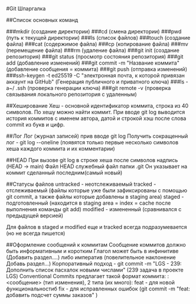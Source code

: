 #Git Шпаргалка

##Список основных команд

###mkdir (создание директории)
###cd (смена директории)
###pwd (путь к текущей директории)
###ls (список файлов)
###touch (создание файла)
###cat (содержимое файла)
###cp (копирование файла)
###mv (перемещение файла)
###rm (удаление файла)
###git init (создание репозитория)
###git status (просмотр состояния репозитория)
###git add (добавление изменений)
###git commit -m "Название коммита" (добавление сообщения = коммита)
###git push (отправка изменений)
###ssh-keygen -t ed25519 -C "электронная почта, к которой привязан аккаунт на GitHub" (Генерация публичного и приватного ключа)
###ls -a~/ .ssh (проверка генерации ключа)
###git remote -v (проверка связывания локального репозитория с удаленным)


##Хеширование
Хеш - основной идентификатор коммита, строка из 40 символов. По хешу можно найти коммит.
При вводе git log выводится история коммитов с именем автора, датой и строкой хэш после слова commit из букв и цифр.

##Лог
Лог (журнал записей) прив вводе git log
Получить сокращенный лог - git log --oneline (появятся только первые несколько символов хеша каждого коммита и их комментарии)

##HEAD
При вызове git log в строке хеша после символов надпись (HEAD -> main)
Файл HEAD служебный файл папки .git 
Он указывает на коммит сделанный последним(самый новый)

##Статусы файлов
untracked - неотслеживаемый
tracked - отслеживаемый (файлы которые уже были зафиксированы с помощью git commit, а также файлы которые добавлены в staging area)
staged - подготовленный (находится в staging area = index = cache после выполнения команды git add)
modified - измененный (сравнивался с предыдущей версией)

Для файлов в staged и modified еще и tracked всегда подразумевается (но не всегда пишется)

##Оформление сообщений к коммитам
Сообщение коммитов должно быть информативным и коротким
Глагол может быть в инфинитиве (Добавить раздел....) либо императив (повелительное наклонение Добавь раздел...)
Корпоративный подход - git commit -m "LGS - 239: Дополнить список пасхалок новыми числами" (239 задача в проекте LGS)
Conventional Commits предлагает такой формат коммита: <type>: <сообщение> (тип изменения), 2 типа (их много): feat - для новой функциональностиб fix - для исправленных ошибок (git commit -m "feat: добавить подсчет суммы заказов" )
 
